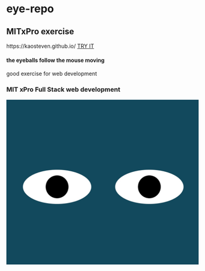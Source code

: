 # eye-repo

<h2>MITxPro exercise</h2>
https://kaosteven.github.io/
<a href="https://kaosteven.github.io/eye/eyes.html">TRY IT</a>
<h4>the eyeballs follow the mouse moving</h4>
good exercise for web development
<h3>MIT xPro Full Stack web development</h3>
<img src="eyes.jpeg">
